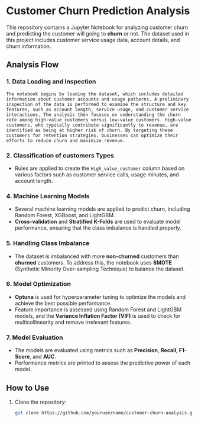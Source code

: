 # Customer Churn Prediction Analysis

This repository contains a Jupyter Notebook for analyzing customer churn and predicting the customer will going to **churn** or not. The dataset used in this project includes customer service usage data, account details, and churn information.

## Analysis Flow

### 1. **Data Loading and Inspection**
    The notebook begins by loading the dataset, which includes detailed information about customer accounts and usage patterns. A preliminary inspection of the data is performed to examine the structure and key features, such as account length, service usage, and customer service interactions. The analysis then focuses on understanding the churn rate among high-value customers versus low-value customers. High-value customers, who typically contribute significantly to revenue, are identified as being at higher risk of churn. By targeting these customers for retention strategies, businesses can optimize their efforts to reduce churn and maximize revenue.
   
### 2. **Classification of customers Types**
   - Rules are applied to create the `High_value_customer` column based on various factors such as customer service calls, usage minutes, and account length.

### 4. **Machine Learning Models**
   - Several machine learning models are applied to predict churn, including Random Forest, XGBoost, and LightGBM.
   - **Cross-validation** and **Stratified K-Folds** are used to evaluate model performance, ensuring that the class imbalance is handled properly.

### 5. **Handling Class Imbalance**
   - The dataset is imbalanced with more **non-churned** customers than **churned** customers. To address this, the notebook uses **SMOTE** (Synthetic Minority Over-sampling Technique) to balance the dataset.
   
### 6. **Model Optimization**
   - **Optuna** is used for hyperparameter tuning to optimize the models and achieve the best possible performance.
   - Feature importance is assessed using Random Forest and LightGBM models, and the **Variance Inflation Factor (VIF)** is used to check for multicollinearity and remove irrelevant features.

### 7. **Model Evaluation**
   - The models are evaluated using metrics such as **Precision**, **Recall**, **F1-Score**, and **AUC**.
   - Performance metrics are printed to assess the predictive power of each model.

## How to Use

1. Clone the repository:
   ```bash
   git clone https://github.com/yourusername/customer-churn-analysis.git
